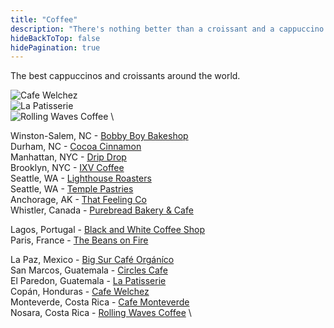 ```yaml
---
title: "Coffee"
description: "There's nothing better than a croissant and a cappuccino."
hideBackToTop: false
hidePagination: true
---
```


The best cappuccinos and croissants around the world.

<div class="image-row">

![Cafe Welchez](/coffee/cafe-welchez.jpeg#small "Cafe Welchez") \
![La Patisserie](/coffee/la-patisserie.jpeg#small "La Patisserie") \
![Rolling Waves Coffee](/coffee/rolling-waves.jpeg#small "Rolling Waves Coffee") \

</div>

Winston-Salem, NC - [Bobby Boy Bakeshop](https://www.bobbyboybakeshop.com/) \
Durham, NC - [Cocoa Cinnamon](https://littlewaves.coffee/pages/old-north-durham) \
Manhattan, NYC - [Drip Drop](https://www.dripdrop.nyc/) \
Brooklyn, NYC - [IXV Coffee](https://www.ixvcoffee.com/) \
Seattle, WA - [Lighthouse Roasters](https://lighthouseroasters.com/) \
Seattle, WA - [Temple Pastries](https://www.templepastries.com/) \
Anchorage, AK - [That Feeling Co](https://www.thatfeeling.co/) \
Whistler, Canada - [Purebread Bakery & Cafe](https://www.purebread.ca/)

Lagos, Portugal - [Black and White Coffee Shop](https://blackandwhitelagos.com/) \
Paris, France - [The Beans on Fire](https://www.thebeansonfire.com/)

La Paz, Mexico - [Big Sur Café Orgáníco](https://www.facebook.com/BigSurCafeOrganico/) \
San Marcos, Guatemala - [Circles Cafe](https://www.instagram.com/circlescafebakery/) \
El Paredon, Guatemala - [La Patisserie](https://www.instagram.com/lapatisserieelparedon/) \
Copán, Honduras - [Cafe Welchez](https://cafehonduras.com/) \
Monteverde, Costa Rica - [Cafe Monteverde](https://cafedemonteverde.com/) \
Nosara, Costa Rica - [Rolling Waves Coffee](https://rollingwavescr.com/) \
